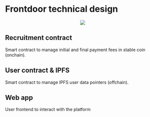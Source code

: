 # Frontdoor technical design

<div align="center">
    <img  src="https://raw.githubusercontent.com/ppelicano/recruitment-protocol-smart-contract/main/screenshots/infrastructure-diagram.png" />
</div>

## Recruitment contract

Smart contract to manage initial and final payment fees in stable coin (onchain).

## User contract & IPFS

Smart contract to manage IPFS user data pointers (offchain).

## Web app

User frontend to interact with the platform